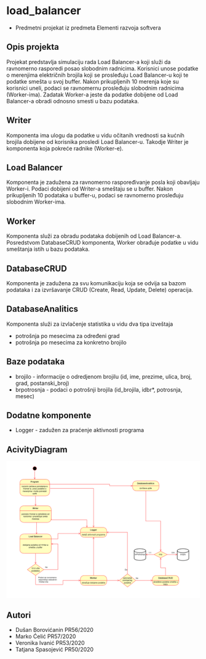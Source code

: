 # load_balancer
* Predmetni projekat iz predmeta Elementi razvoja softvera

## Opis projekta
Projekat predstavlja simulaciju rada Load Balancer-a koji služi da ravnomerno rasporedi posao slobodnim radnicima. Korisnici unose podatke o merenjima električnih brojila koji se prosleđuju Load Balancer-u koji te podatke smešta u svoj buffer. Nakon prikupljenih 10 merenja koje su korisnici uneli, podaci se ravnomernu prosleđuju slobodnim radnicima (Worker-ima). Zadatak Worker-a jeste da podatke dobijene od Load Balancer-a obradi odnosno smesti u bazu podataka. 

## Writer
Komponenta ima ulogu da podatke u vidu očitanih vrednosti sa kućnih brojila dobijene od korisnika prosledi Load Balancer-u. Takodje Writer je komponenta koja pokreće radnike (Worker-e).

## Load Balancer
Komponenta je zadužena za ravnomerno raspoređivanje posla koji obavljaju Worker-i. Podaci dobijeni od Writer-a smeštaju se u buffer. Nakon prikupljenih 10 podataka u buffer-u, podaci se ravnomerno prosleđuju slobodnim Worker-ima.

## Worker
Komponenta služi za obradu podataka dobijenih od Load Balancer-a. Posredstvom DatabaseCRUD komponenta, Worker obrađuje podatke u vidu smeštanja istih u bazu podataka.
## DatabaseCRUD
Komponenta je zadužena za svu komunikaciju koja se odvija sa bazom podataka i za izvršavanje CRUD (Create, Read, Update, Delete) operacija. 

## DatabaseAnalitics
Komponenta služi za izvlačenje statistika u vidu dva tipa izveštaja 
* potrošnja po mesecima za određeni grad
* potrošnja po mesecima za konkretno brojilo 

## Baze podataka
* brojilo     - informacije o odredjenom brojilu (id, ime, prezime, ulica, broj, grad, postanski_broj)
* brpotrosnja - podaci o potrošnji brojila (id_brojila, idbr*, potrosnja, mesec)

## Dodatne komponente
* Logger - zadužen za praćenje aktivnosti programa

## AcivityDiagram
![diagram](https://github.com/celicmarko/load_balancer/blob/main/diagram.png?raw=true)

## Autori
* Dušan Borovićanin  PR56/2020
* Marko Ćelić        PR57/2020
* Veronika Ivanić    PR53/2020
* Tatjana Spasojević PR50/2020
